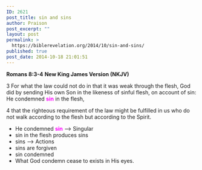 ```yaml
---
ID: 2621
post_title: sin and sins
author: Praison
post_excerpt: ""
layout: post
permalink: >
  https://biblerevelation.org/2014/10/sin-and-sins/
published: true
post_date: 2014-10-18 21:01:51
---
```

<strong>Romans 8:3-4</strong>
<strong> New King James Version (NKJV)</strong>

3 For what the law could not do in that it was weak through the flesh, God did by sending His own Son in the likeness of sinful flesh, on account of sin: He condemned <span style="color: #ff00ff;"><strong>sin</strong></span> in the flesh,

4 that the righteous requirement of the law might be fulfilled in us who do not walk according to the flesh but according to the Spirit.
<ul>
	<li>He condemned <span style="color: #ff00ff;"><strong>sin</strong></span> --&gt; Singular</li>
	<li>sin in the flesh produces sins</li>
	<li>sins --&gt; Actions</li>
	<li>sins are forgiven</li>
	<li>sin condemned</li>
	<li>What God condemn cease to exists in His eyes.</li>
</ul>